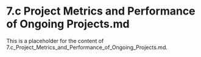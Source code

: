 # 7.c Project Metrics and Performance of Ongoing Projects.md

This is a placeholder for the content of 7.c_Project_Metrics_and_Performance_of_Ongoing_Projects.md.